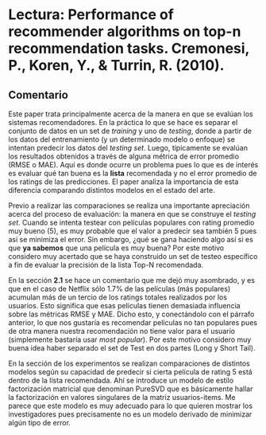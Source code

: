 # Lectura: Performance of recommender algorithms on top-n recommendation tasks. Cremonesi, P., Koren, Y., & Turrin, R. (2010). 

## Comentario

Este paper trata principalmente acerca de la manera en que se evalúan los sistemas recomendadores. En la práctica lo que se hace es separar el conjunto de datos en un set de *training* y uno de *testing*, donde a partir de los datos del entrenamiento (y un determinado modelo o enfoque) se intentan predecir los datos del *testing set*. Luego, típicamente se evalúan los resultados obtenidos a través de alguna métrica de error promedio (RMSE o MAE). Aquí es donde ocurre un problema pues lo que es de interés es evaluar qué tan buena es la **lista** recomendada y no el error promedio de los ratings de las predicciones. El paper analiza la importancia de esta diferencia comparando distintos modelos en el estado del arte. 

Previo a realizar las comparaciones se realiza una importante apreciación acerca del proceso de evaluación: la manera en que se construye el *testing set*. Cuando se intenta testear con películas populares con rating promedio muy bueno (5), es muy probable que el valor a predecir sea también 5 pues así se minimiza el error. Sin embargo, ¿qué se gana haciendo algo así si es que **ya sabemos** que una película es muy buena? Por este motivo considero muy acertado que se haya construido un set de testeo específico a fin de evaluar la precisión de la lista Top-N recomendada.

En la sección **2.1** se hace un comentario que me dejó muy asombrado, y es que en el caso de Netflix sólo 1.7% de las películas (más populares) acumulan más de un tercio de los ratings totales realizados por los usuarios. Esto significa que esas películas tienen demasiada influencia sobre las métricas RMSE y MAE. Dicho esto, y conectándolo con el párrafo anterior, lo que nos gustaría es recomendar películas no tan populares pues de otra manera nuestra recomendación no tiene valor para el usuario (simplemente bastaría usar *most popular*). Por este motivo considero muy buena idea haber separado el set de Test en dos partes (Long y Short Tail). 

En la sección de los experimentos se realizan comparaciones de distintos modelos según su capacidad de predecir si cierta película de rating 5 está dentro de la lista recomendada. Ahí se introduce un modelo de estilo factorización matricial que denominan PureSVD que es básicamente hallar la factorización en valores singulares de la matriz usuarios-items. Me parece que este modelo es muy adecuado para lo que quieren mostrar los investigadores pues precisamente no es un modelo derivado de minimizar algún tipo de error.





